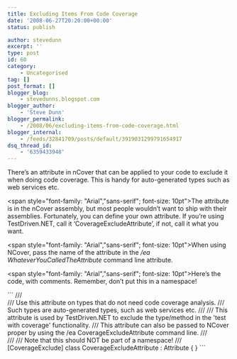 ```yaml
---
title: Excluding Items From Code Coverage
date: '2008-06-27T20:20:00+00:00'
status: publish

author: stevedunn
excerpt: ''
type: post
id: 60
category:
    - Uncategorised
tag: []
post_format: []
blogger_blog:
    - stevedunns.blogspot.com
blogger_author:
    - 'Steve Dunn'
blogger_permalink:
    - /2008/06/excluding-items-from-code-coverage.html
blogger_internal:
    - /feeds/32841709/posts/default/3919031299791654917
dsq_thread_id:
    - '6359433948'
---
```

<div><span style="font-family: "Arial","sans-serif"; font-size: 10pt">There’s an attribute in nCover that can be applied to your code to exclude it when doing code coverage. This is handy for auto-generated types such as web services etc. </span>

<span style="font-family: "Arial","sans-serif"; font-size: 10pt">The attribute is in the nCover assembly, but most people wouldn’t want to ship with their assemblies. Fortunately, you can define your own attribute. If you’re using TestDriven.NET, call it ‘CoverageExcludeAttribute’, if not, call it what you want.</span>

<span style="font-family: "Arial","sans-serif"; font-size: 10pt">When using NCover, pass the name of the attribute in the */ea WhateverYouCalledTheAttribute* command line attribute.</span>

<span style="font-family: "Arial","sans-serif"; font-size: 10pt">Here’s the code, with comments. Remember, don’t put this in a namespace!</span>

<div style="padding-bottom: 0px; margin: 0px; padding-left: 0px; padding-right: 0px; display: inline; float: none; padding-top: 0px">```
/// <summary> 
/// Use this attribute on types that do not need code coverage analysis. 
/// Such types are auto-generated types, such as web services etc. 
/// 
/// This attribute is used by TestDriven.NET to exclude the type/method in the 'test with coverage' functionality. 
/// This attribute can also be passed to NCover proper by using the /ea CoverageExcludeAttribute command line. 
/// </summary> 
/// <remarks> 
/// Note that this should NOT be part of a namespace! 
/// </remarks> 
[CoverageExclude] 
class CoverageExcludeAttribute : Attribute { } 
```

</div></div>